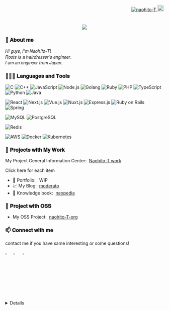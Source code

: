 <!--
- 🔭 I’m currently working on ...
- 🌱 I’m currently learning ...
- 👯 I’m looking to collaborate on ...
- 🤔 I’m looking for help with ...
- 💬 Ask me about ...
- 📫 How to reach me: ...
- 😄 Pronouns: ...
- ⚡ Fun fact: ...

## 🧑🏻‍💻  自己紹介

🚧🚧🚧　WIP　🚧🚧🚧

link - in the prodcess of writing🙇
## 🍀  Skill

in the prodcess of writing🙇

Hobbys: animation

## 🗽  Portfolio

[https://naohito-t-portfolio.web.app](https://naohito-t-portfolio.web.app)

## 🔗  Articles

[https://zenn.dev/naohito_t](https://zenn.dev/naohito_t)

-->

<!-- badge -->
<p align="right">
  <a href="https://github.com/naohito-T/naohito-T/">
    <img src="https://komarev.com/ghpvc/?username=naohito-T" alt="naohito-T" />
  </a>
  <a href="https://github.com/naohito-T">
    <img height="20" src="https://img.shields.io/github/followers/naohito-T?label=follow&logo=github&style=flat" />
  </a>
</p>

<!-- animation text -->
<h1 align="center">
  <a href="https://git.io/typing-svg">
    <img src="https://readme-typing-svg.herokuapp.com/?lines=Hello,+There!+👋;This+is+naohito-T....;From+Tokyo,+Japan&center=true&size=30">
  </a>
</h1>

### 💬 𝐀𝐛𝐨𝐮𝐭 𝐦𝐞

𝐻𝑖 𝑔𝑢𝑦𝑠, 𝐼'𝑚 𝑁𝑎𝑜ℎ𝑖𝑡𝑜-𝑇!  
𝑅𝑜𝑜𝑡𝑠 𝑖𝑠 𝑎 ℎ𝑎𝑖𝑟𝑑𝑟𝑒𝑠𝑠𝑒𝑟'𝑠 𝑒𝑛𝑔𝑖𝑛𝑒𝑒𝑟.  
𝐼 𝑎𝑚 𝑎𝑛 𝑒𝑛𝑔𝑖𝑛𝑒𝑒𝑟 𝑓𝑟𝑜𝑚 𝐽𝑎𝑝𝑎𝑛.  

### 👨🏻‍💻 𝐋𝐚𝐧𝐠𝐮𝐚𝐠𝐞𝐬 𝐚𝐧𝐝 𝐓𝐨𝐨𝐥𝐬

<!-- https://shields.io/ -->
<!-- https://simpleicons.org/ -->
<!-- program -->
![C](https://img.shields.io/badge/-C-000?&logo=C)
![C++](https://img.shields.io/badge/-C++-000?&logo=c%2b%2b&logoColor=00599C)
![JavaScript](https://img.shields.io/badge/-JavaScript-000?&logo=JavaScript)
![Node.js](https://img.shields.io/badge/-Node.js-000?&logo=node.js)
![Golang](https://img.shields.io/badge/-Go-000?&logo=Go)
![Ruby](https://img.shields.io/badge/-ruby-000?&logo=ruby&logoColor=D91404)
![PHP](https://img.shields.io/badge/-php-000?&logo=php)
![TypeScript](https://img.shields.io/badge/-TypeScript-000?&logo=TypeScript)
![Python](https://img.shields.io/badge/-Python-000?&logo=Python)
![Java](https://img.shields.io/badge/-Java-000?&logo=Java&logoColor=007396)
<!-- ![Swift](https://img.shields.io/badge/-Swift-000?&logo=Swift) -->
<!-- Framework -->
![React](https://img.shields.io/badge/-React-000?&logo=React)
![Next.js](https://img.shields.io/badge/-Next.js-000?&logo=Next.js)
![Vue.js](https://img.shields.io/badge/-Vue.js-000?&logo=Vue.js)
![Nuxt.js](https://img.shields.io/badge/-Nuxt.js-000?&logo=Nuxt.js)
![Express.js](https://img.shields.io/badge/-Express-000?&logo=Express)
![Ruby on Rails](https://img.shields.io/badge/-Rails-000?&logo=rubyonrails&logoColor=D30001)
![Spring](https://img.shields.io/badge/-Spring-000?&logo=Spring)
<!-- relation DB -->
![MySQL](https://img.shields.io/badge/-SQL-000?&logo=MySQL)
![PostgreSQL](https://img.shields.io/badge/-PostgreSQL-000?&logo=postgresql)
<!-- NoSQL -->
![Redis](https://img.shields.io/badge/-Redis-000?&logo=Redis)
<!-- ORM -->

<!-- infrastructure -->
![AWS](https://img.shields.io/badge/-AWS-000?&logo=Amazon-AWS&logoColor=F90)
![Docker](https://img.shields.io/badge/-Docker-000?&logo=Docker)
![Kubernetes](https://img.shields.io/badge/-Kubernetes-000?&logo=Kubernetes)
<!-- OS -->
<!-- ![macOS](https://img.shields.io/badge/-macOS-000?&logo=macOS)
![Linux](https://img.shields.io/badge/-Linux-000?&logo=Linux) -->
<!-- Editor -->
<!-- ![VSCode](https://img.shields.io/badge/-VScode-000?&logo=visualstudiocode&logoColor=007ACC)
![JetBrains](https://img.shields.io/badge/-JetBrains-000?&logo=intellijidea&logoColor=000) -->

### 🔭 𝐏𝐫𝐨𝐣𝐞𝐜𝐭𝐬 𝐰𝐢𝐭𝐡 𝐌𝐲 𝐖𝐨𝐫𝐤

<!-- 総合案内所 -->
My Project General Information Center:&nbsp;&nbsp;[Naohito-T work](https://naohito-t.github.io/)

<!-- 各項目 -->
Click here for each item

- 🗽 Portfolio:&nbsp;&nbsp; WIP
- 📈 My Blog:&nbsp;&nbsp;[moderato](https://moderato.vercel.app/)
- 📕 Knowledge book:&nbsp;&nbsp;[naopedia](https://naopedia.netlify.app/)

### 🌱 𝐏𝐫𝐨𝐣𝐞𝐜𝐭 𝐰𝐢𝐭𝐡 𝐎𝐒𝐒

- My OSS Project:&nbsp;&nbsp;[naohito-T-org](https://github.com/naohito-T-org)

### 📫 𝐂𝐨𝐧𝐧𝐞𝐜𝐭 𝐰𝐢𝐭𝐡 𝐦𝐞

contact me if you have same interesting or some questions!

[<img src="https://img.icons8.com/color/48/000000/twitter.png" width="3.5%"/>](https://twitter.com/naohito___t)&nbsp;
[<img src="https://img.icons8.com/fluent/48/000000/instagram-new.png" width="3.5%"/>](https://www.instagram.com/localhost.naohito/)&nbsp;&nbsp;
<a href="mailto:naohito.tanaka0523@gmail.com"><img src="https://img.icons8.com/fluent/48/000000/gmail.png" width="3.5%"/>

<details>
  <summary style="font-size: 20px">🔱 𝐆𝐢𝐭𝐇𝐮𝐛 𝐒𝐭𝐚𝐭𝐬</summary>
  <div style="margin-bottom: 10px;">
    <a href="https://github-profile-trophy.vercel.app">
      <img src="https://github-profile-trophy.vercel.app/?username=naohito-T&column=7&theme=onedark&no-frame=true&margin-w=10" />
    </a>
  </div>
  <br/>
  <div style="margin-top: 10px;">
    <!--  これ積み重ねのやつ  -->
    <a href="http://github-readme-streak-stats.herokuapp.com">
      <img src="http://github-readme-streak-stats.herokuapp.com?user=naohito-T&theme=tokyonight&hide_border=true" alt="GitHub Streak" />
    </a>
    <!--  MostUsed Language  -->
    <a href="https://github.com/anuraghazra/github-readme-stats">
      <img align="left" src="https://github-readme-stats.vercel.app/api/top-langs/?username=naohito-T&theme=tokyonight&hide_border=true&hide=JavaScript,%20SCSS" />
    </a>
    <a href="https://github.com/anuraghazra/github-readme-stats">
      <img align="left" src="https://github-readme-stats.vercel.app/api?username=naohito-T&count_private=true&theme=tokyonight&hide_border=true" />
    </a>
  </div>
</details>
